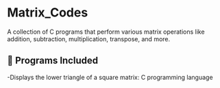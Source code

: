 # Matrix_Codes

A collection of C programs that perform various matrix operations like addition, subtraction, multiplication, transpose, and more.

## 📁 Programs Included
-Displays the lower triangle of a square matrix: C programming language


